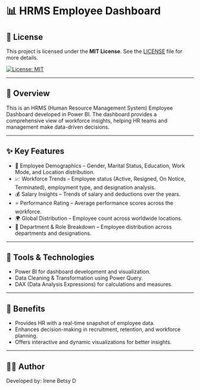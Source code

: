# 📊 HRMS Employee Dashboard

## 📜 License
This project is licensed under the **MIT License**. See the [LICENSE](./LICENSE) file for more details.

[![License: MIT](https://img.shields.io/badge/License-MIT-yellow.svg)](https://opensource.org/licenses/MIT)


---

## 📌 Overview
This is an HRMS (Human Resource Management System) Employee Dashboard developed in Power BI.
The dashboard provides a comprehensive view of workforce insights, helping HR teams and management make data-driven decisions.

---

## ✨ Key Features

- 👥 Employee Demographics – Gender, Marital Status, Education, Work Mode, and Location distribution.
- 📈 Workforce Trends – Employee status (Active, Resigned, On Notice, Terminated), employment type, and designation analysis.
- 💰 Salary Insights – Trends of salary and deductions over the years.
- ⭐ Performance Rating – Average performance scores across the workforce.
- 🌍 Global Distribution – Employee count across worldwide locations.
- 🏢 Department & Role Breakdown – Employee distribution across departments and designations.

---

## 🔧 Tools & Technologies
- Power BI for dashboard development and visualization.
- Data Cleaning & Transformation using Power Query.
- DAX (Data Analysis Expressions) for calculations and measures.

---

## 🚀 Benefits

- Provides HR with a real-time snapshot of employee data.
- Enhances decision-making in recruitment, retention, and workforce planning.
- Offers interactive and dynamic visualizations for better insights.

---

## 🧑‍💻 Author

Developed by: Irene Betsy D
